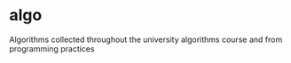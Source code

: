 # algo
Algorithms collected throughout the university algorithms course and from programming practices
